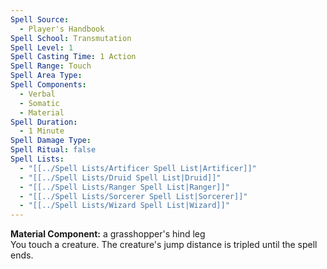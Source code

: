 ```yaml
---
Spell Source:
  - Player's Handbook
Spell School: Transmutation
Spell Level: 1
Spell Casting Time: 1 Action
Spell Range: Touch
Spell Area Type: 
Spell Components:
  - Verbal
  - Somatic
  - Material
Spell Duration:
  - 1 Minute
Spell Damage Type: 
Spell Ritual: false
Spell Lists:
  - "[[../Spell Lists/Artificer Spell List|Artificer]]"
  - "[[../Spell Lists/Druid Spell List|Druid]]"
  - "[[../Spell Lists/Ranger Spell List|Ranger]]"
  - "[[../Spell Lists/Sorcerer Spell List|Sorcerer]]"
  - "[[../Spell Lists/Wizard Spell List|Wizard]]"
---
```


**Material Component:** a grasshopper's hind leg  
You touch a creature. The creature's jump distance is tripled until the spell ends.

